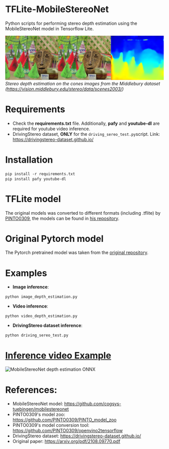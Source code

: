 # TFLite-MobileStereoNet
Python scripts for performing stereo depth estimation using the MobileStereoNet model in Tensorflow Lite.

![MobileStereoNet depth estimation TFLite](https://github.com/ibaiGorordo/TFLite-MobileStereoNet/blob/main/doc/out.jpg)
*Stereo depth estimation on the cones images from the Middlebury dataset (https://vision.middlebury.edu/stereo/data/scenes2003/)*

# Requirements

 * Check the **requirements.txt** file. Additionally, **pafy** and **youtube-dl** are required for youtube video inference.
 * DrivingStereo dataset, **ONLY** for the `driving_sereo_test.py`script. Link: https://drivingstereo-dataset.github.io/
 
# Installation
```
pip install -r requirements.txt
pip install pafy youtube-dl
```

# TFLite model
The original models was converted to different formats (including .tflite) by [PINTO0309](https://github.com/PINTO0309), the models can be found in [his repository](https://github.com/PINTO0309/PINTO_model_zoo/tree/main/150_MobileStereoNet).

# Original Pytorch model
The Pytorch pretrained model was taken from the [original repository](https://github.com/cogsys-tuebingen/mobilestereonet).
 
# Examples

 * **Image inference**:
 
 ```
 python image_depth_estimation.py 
 ```
 
  * **Video inference**:
 
 ```
 python video_depth_estimation.py
 ```
 
 * **DrivingStereo dataset inference**:
 
 ```
 python driving_sereo_test.py
 ```
 
# [Inference video Example](https://youtu.be/6aQ8nqbabs8) 
 ![MobileStereoNet depth estimation ONNX](https://github.com/ibaiGorordo/TFLite-MobileStereoNet/blob/main/doc/video_stereo_depth.gif)

# References:
* MobileStereoNet model: https://github.com/cogsys-tuebingen/mobilestereonet
* PINTO0309's model zoo: https://github.com/PINTO0309/PINTO_model_zoo
* PINTO0309's model conversion tool: https://github.com/PINTO0309/openvino2tensorflow
* DrivingStereo dataset: https://drivingstereo-dataset.github.io/
* Original paper: https://arxiv.org/pdf/2108.09770.pdf
 
